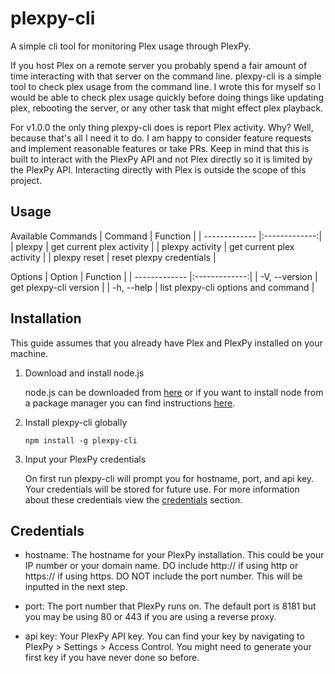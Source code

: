 # plexpy-cli

A simple cli tool for monitoring Plex usage through PlexPy.

If you host Plex on a remote server you probably spend a fair amount of time interacting with that server on the command line. plexpy-cli is a simple tool to check plex usage from the command line. I wrote this for myself so I would be able to check plex usage quickly before doing things like updating plex, rebooting the server, or any other task that might effect plex playback.

For v1.0.0 the only thing plexpy-cli does is report Plex activity. Why? Well, because that's all I need it to do. I am happy to consider feature requests and implement reasonable features or take PRs. Keep in mind that this is built to interact with the PlexPy API and not Plex directly so it is limited by the PlexPy API. Interacting directly with Plex is outside the scope of this project.

## Usage

Available Commands
| Command      | Function |
| ------------- |:-------------:|
| plexpy      | get current plex activity |
| plexpy activity      | get current plex activity |
| plexpy reset | reset plexpy credentials |

Options
| Option      | Function           |
| ------------- |:-------------:|
| -V, --version | get plexpy-cli version |
| -h, --help | list plexpy-cli options and command |

## Installation

This guide assumes that you already have Plex and PlexPy installed on your machine.

1. Download and install node.js
  
    node.js can be downloaded from [here](https://nodejs.org/en/) or if you want to install node from a package manager you can find instructions [here](https://nodejs.org/en/download/package-manager/).
2. Install plexpy-cli globally

    `npm install -g plexpy-cli`
3. Input your PlexPy credentials

    On first run plexpy-cli will prompt you for hostname, port, and api key. Your credentials will be stored for future use. For more information about these credentials view the [credentials](#credentials) section.

## Credentials

- hostname: The hostname for your PlexPy installation. This could be your IP number or your domain name. DO include http:// if using http or https:// if using https. DO NOT include the port number. This will be inputted in the next step.

- port: The port number that PlexPy runs on. The default port is 8181 but you may be using 80 or 443 if you are using a reverse proxy.

- api key: Your PlexPy API key. You can find your key by navigating to PlexPy > Settings > Access Control. You might need to generate your first key if you have never done so before.
